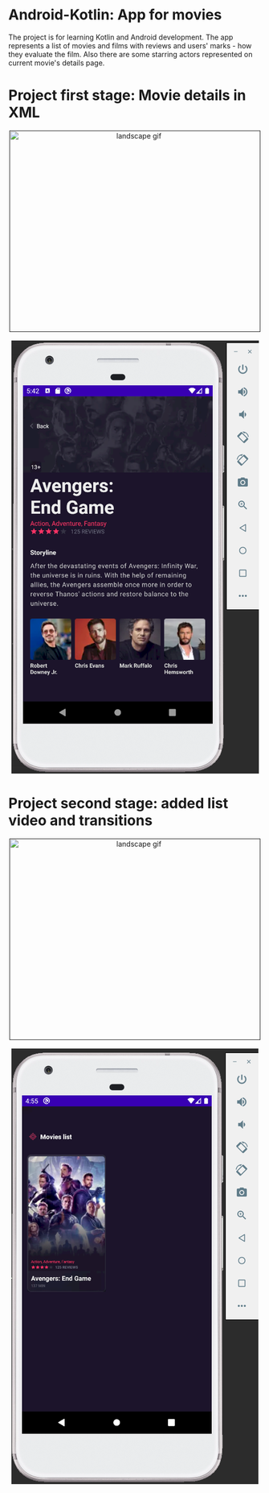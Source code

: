 # Android-Kotlin: App for movies 
The project is for learning Kotlin and Android development. The app represents a list of movies and films with reviews and users' marks - how they evaluate the film.
Also there are some starring actors represented on current movie's details page.

# Project first stage: Movie details in XML  

<p align="center">
    <a href=""https://imgflip.com/gif/4t74d2"><img width="500" height="400" src="https://i.imgflip.com/4t738o.gif" title="landscape gif"></a>
</p>
   
<p align="center">   
    <img src="https://github.com/EdwardNee/Android-Kotlin/blob/master/workshops/HW2_details_page.PNG">
</p>


# Project second stage: added list video and transitions 
<p align="center">
    <a href=""https://imgflip.com/gif/4u2l7a"><img width="500" height="400" src="https://i.imgflip.com/4u2l7a.gif" title="landscape gif"></a>
</p>
                                                                                                                                        
<p align="center">   
    <img src="https://github.com/EdwardNee/Android-Kotlin/blob/master/workshops/HW3_movie_list.PNG">
</p>
